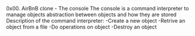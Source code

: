 0x00. AirBnB clone - The console
The console is a command interpreter to manage objects abstraction between objects and how they are stored
Description of the command interpreter:
-Create a new object
-Retrive an object from a file
-Do operations on object
-Destroy an object

